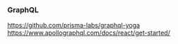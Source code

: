 ### GraphQL
https://github.com/prisma-labs/graphql-yoga
https://www.apollographql.com/docs/react/get-started/